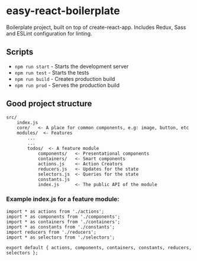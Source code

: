 # easy-react-boilerplate
Boilerplate project, built on top of create-react-app. Includes Redux, Sass and ESLint configuration for linting.

## Scripts

* `npm run start` - Starts the development server
* `npm run test` - Starts the tests
* `npm run build` - Creates production build
* `npm run prod` - Serves the production build


## Good project structure

```
src/
    index.js
    core/   <- A place for common components, e.g: image, button, etc
    modules/  <- Features
        ...
        ...
        todos/  <- A feature module
            components/   <- Presentational components
            containers/   <- Smart components
            actions.js    <- Action Creators
            reducers.js   <- Updates for the state
            selectors.js  <- Queries for the state
            constants.js
            index.js      <- The public API of the module

```

### Example index.js for a feature module:

```
import * as actions from './actions';
import * as components from './components';
import * as containers from './containers';
import * as constants from './constants';
import reducers from './reducers';
import * as selectors from './selectors';

export default { actions, components, containers, constants, reducers, selectors };
```
